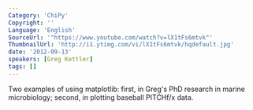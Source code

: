 ```yaml
---
Category: 'ChiPy'
Copyright: ''
Language: 'English'
SourceUrl: '"https://www.youtube.com/watch?v=lX1tFs6mtvk"'
ThumbnailUrl: 'http://i1.ytimg.com/vi/lX1tFs6mtvk/hqdefault.jpg'
date: '2012-09-13'
speakers: [Greg Kettler]
tags: []
---
```

Two examples of using matplotlib: first, in Greg's PhD research in marine
microbiology; second, in plotting baseball PITCHf/x data.

